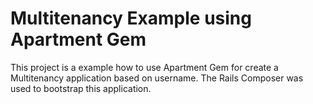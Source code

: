 # Multitenancy Example using Apartment Gem

This project is a example how to use Apartment Gem for create a Multitenancy application based on username.
The Rails Composer was used to bootstrap this application.

